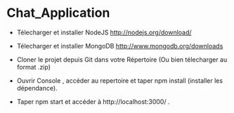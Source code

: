# Chat_Application

- Télecharger et installer NodeJS http://nodejs.org/download/

- Télecharger et installer MongoDB http://www.mongodb.org/downloads

- Cloner le projet depuis Git dans votre Répertoire (Ou bien télecharger au format .zip)

- Ouvrir Console , accéder au repertoire et taper npm install (installer les dépendance).

- Taper npm start et accéder à http://localhost:3000/ . 
